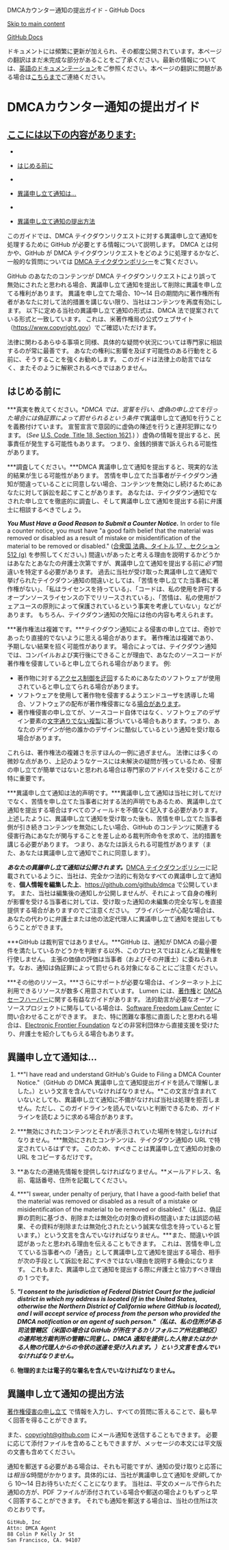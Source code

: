 DMCAカウンター通知の提出ガイド - GitHub Docs

[Skip to main content](#main-content)

[](/ja)[GitHub Docs](/ja)

ドキュメントには頻繁に更新が加えられ、その都度公開されています。本ページの翻訳はまだ未完成な部分があることをご了承ください。最新の情報については、[英語のドキュメンテーション](/en)をご参照ください。本ページの翻訳に問題がある場合は[こちらまで](https://github.com/contact?form[subject]=translation%20issue%20on%20docs.github.com&form[comments]=)ご連絡ください。

DMCAカウンター通知の提出ガイド
==========

[ここには以下の内容があります:](/site-policy/content-removal-policies/guide-to-submitting-a-dmca-counter-notice#in-this-article)
----------

*
* [はじめる前に](#before-you-start)

*
* [異議申し立て通知は...](#your-counter-notice-must)

*
* [異議申し立て通知の提出方法](#how-to-submit-your-counter-notice)

このガイドでは、DMCA テイクダウンリクエストに対する異議申し立て通知を処理するために GitHub が必要とする情報について説明します。 DMCA とは何かや、GitHub が DMCA テイクダウンリクエストをどのように処理するかなど、一般的な質問については [DMCA テイクダウンポリシー](/ja/articles/dmca-takedown-policy)をご覧ください。

GitHub のあなたのコンテンツが DMCA テイクダウンリクエストにより誤って無効にされたと思われる場合、異議申し立て通知を提出して削除に異議を申し立てる権利があります。 異議を申し立てた場合、10〜14 日の期間内に著作権所有者があなたに対して法的措置を講じない限り、当社はコンテンツを再度有効にします。 以下に定める当社の異議申し立て通知の形式は、DMCA 法で提案されている形式と一致しています。 これは、米著作権局の公式ウェブサイト（<https://www.copyright.gov>）でご確認いただけます。

法律に関わるあらゆる事項と同様、具体的な疑問や状況については専門家に相談するのが常に最善です。 あなたの権利に影響を及ぼす可能性のある行動をとる前に、そうすることを強くお勧めします。 このガイドは法律上の助言ではなく、またそのように解釈されるべきではありません。

[](#before-you-start)はじめる前に
----------

 ***真実を教えてください。***DMCA では、宣誓を行い、虚偽の申し立てを行った場合には*偽証罪によって罰せられるという条件で*異議申し立て通知を行うことを義務付けています。 宣誓宣言で意図的に虚偽の陳述を行うと連邦犯罪になります。 (*See* [U.S. Code, Title 18, Section 1621](https://www.gpo.gov/fdsys/pkg/USCODE-2011-title18/html/USCODE-2011-title18-partI-chap79-sec1621.htm).) ）虚偽の情報を提出すると、民事責任が発生する可能性もあります。 つまり、金銭的損害で訴えられる可能性があります。

***調査してください。***DMCA 異議申し立て通知を提出すると、現実的な法的結果が生じる可能性があります。 苦情を申し立てた当事者がテイクダウン通知が間違っていることに同意しない場合、コンテンツを無効にし続けるためにあなたに対して訴訟を起こすことがあります。 あなたは、テイクダウン通知でなされた申し立てを徹底的に調査し、そして異議申し立て通知を提出する前に弁護士に相談するべきでしょう。

***You Must Have a Good Reason to Submit a Counter Notice.*** In order to file a counter notice, you must have "a good faith belief that the material was removed or disabled as a result of mistake or misidentification of the material to be removed or disabled." ([合衆国 法典、タイトル 17 、セクション 512 (g)](https://www.copyright.gov/title17/92chap5.html#512) を参照してください。) 間違いがあったと考える理由を説明するかどうかはあなたとあなたの弁護士次第ですが、異議申し立て通知を提出する前に*必ず*間違いを特定する必要があります。 過去に当社が受け取った異議申し立て通知で挙げられたテイクダウン通知の間違いとしては、「苦情を申し立てた当事者に著作権がない」、「私はライセンスを持っている」、「コードは、私の使用を許可するオープンソースライセンスの下でリリースされている」、「苦情は、私の使用がフェアユースの原則によって保護されているという事実を考慮していない」などがあります。 もちろん、テイクダウン通知の欠陥には他の内容も考えられます。

***著作権法は複雑です。***テイクダウン通知による侵害の申し立ては、奇妙であったり直接的でないように思える場合があります。 著作権法は複雑であり、予期しない結果を招く可能性があります。 場合によっては、テイクダウン通知では、コンパイルおよび実行後にできることが理由で、あなたのソースコードが著作権を侵害していると申し立てられる場合があります。 例:

* 著作物に対する[アクセス制御を迂回](https://www.copyright.gov/title17/92chap12.html)するためにあなたのソフトウェアが使用されていると申し立てられる場合があります。
* ソフトウェアを使用して著作物を侵害するようエンドユーザを誘導した場合、ソフトウェアの配布が著作権侵害になる[場合があります](https://www.copyright.gov/docs/mgm/)。
* 著作権侵害の申し立てが、ソースコード自体ではなく、ソフトウェアのデザイン要素の[文字通りでない複製](https://en.wikipedia.org/wiki/Substantial_similarity)に基づいている場合もあります。つまり、あなたの*デザイン*が他の誰かのデザインに酷似しているという通知を受け取る場合があります。

これらは、著作権法の複雑さを示すほんの一例に過ぎません。 法律には多くの微妙な点があり、上記のようなケースには未解決の疑問が残っているため、侵害の申し立てが簡単ではないと思われる場合は専門家のアドバイスを受けることが特に重要です。

***異議申し立て通知は法的声明です。***異議申し立て通知は当社に対してだけでなく、苦情を申し立てた当事者に対する法的声明でもあるため、異議申し立て通知を提出する場合はすべてのフィールドを不備なく記入する必要があります。 上述したように、異議申し立て通知を受け取った後も、苦情を申し立てた当事者側が引き続きコンテンツを無効にしたい場合、GitHub のコンテンツに関連する侵害行為にあなたが関与することを差し止める裁判所命令を求めて、法的措置を講じる必要があります。 つまり、あなたは訴えられる可能性があります（また、あなたは異議申し立て通知でこれに同意します）。

***あなたの異議申し立て通知は公開されます。***[DMCA テイクダウンポリシー](/ja/articles/dmca-takedown-policy#d-transparency)に記載されているように、当社は、完全かつ法的に有効なすべての異議申し立て通知を、**個人情報を編集した上**、<https://github.com/github/dmca> で公開しています。 また、当社は編集後の通知しか公開しませんが、それによって自身の権利が影響を受ける当事者に対しては、受け取った通知の未編集の完全な写しを直接提供する場合がありますのでご注意ください。 プライバシーが心配な場合は、あなたの代わりに弁護士または他の法定代理人に異議申し立て通知を提出してもらうことができます。

***GitHub は裁判官ではありません。***GitHub は、通知が DMCA の最小要件を満たしているかどうかを判断する以外、このプロセスではほとんど裁量権を行使しません。 主張の価値の評価は当事者（およびその弁護士）に委ねられます。なお、通知は偽証罪によって罰せられる対象になることにご注意ください。

***その他のリソース。***さらにサポートが必要な場合は、インターネット上に利用できるリソースが数多く用意されています。 Lumen には、[著作権](https://www.lumendatabase.org/topics/5)と [DMCA セーフハーバー](https://www.lumendatabase.org/topics/14)に関する有益なガイドがあります。 法的助言が必要なオープンソースプロジェクトに関与している場合は、[Software Freedom Law Center](https://www.softwarefreedom.org/about/contact/) に問い合わせることができます。 また、特に困難な事態に直面したと思われる場合は、[Electronic Frontier Foundation](https://www.eff.org/pages/legal-assistance) などの非営利団体から直接支援を受けたり、弁護士を紹介してもらえる場合もあります。

[](#your-counter-notice-must)異議申し立て通知は...
----------

1. **"I have read and understand GitHub's Guide to Filing a DMCA Counter Notice."（GitHub の DMCA 異議申し立て通知提出ガイドを読んで理解しました。）という文言を含んでいなければなりません。**この文言が含まれていないとしても、異議申し立て通知に不備がなければ当社は処理を拒否しません。ただし、このガイドラインを読んでいないと判断できるため、ガイドラインを読むように求める場合があります。

2. ***無効にされたコンテンツとそれが表示されていた場所を特定しなければなりません。***無効にされたコンテンツは、テイクダウン通知の URL で特定されているはずです。 このため、すべきことは異議申し立て通知の対象の URL をコピーするだけです。

3. **あなたの連絡先情報を提供しなければなりません。**メールアドレス、名前、電話番号、住所を記載してください。

4. ***"I swear, under penalty of perjury, that I have a good-faith belief that the material was removed or disabled as a result of a mistake or misidentification of the material to be removed or disabled."（私は、偽証罪の罰則に基づき、削除または無効化の対象の資料の間違いまたは誤認の結果、その資料が削除または無効化されたという誠実な信念を持っていると誓います。）という文言を含んでいなければなりません。***また、間違いや誤認があったと思われる理由を伝えることもできます。 これは、苦情を申し立てている当事者への「通告」として異議申し立て通知を提出する場合、相手が次の手段として訴訟を起こすべきではない理由を説明する機会になります。 これもまた、異議申し立て通知を提出する際に弁護士と協力すべき理由の 1 つです。

5. ***"I consent to the jurisdiction of Federal District Court for the judicial district in which my address is located (if in the United States, otherwise the Northern District of California where GitHub is located), and I will accept service of process from the person who provided the DMCA notification or an agent of such person."（私は、私の住所がある司法管轄区（米国の場合は GitHub が所在するカリフォルニア州北部地区）の連邦地方裁判所の管轄に同意し、DMCA 通知を提供した人物またはかかる人物の代理人からの令状の送達を受け入れます。）という文言を含んでいなければなりません。***

6. **物理的または電子的な署名を含んでいなければなりません。**

[](#how-to-submit-your-counter-notice)異議申し立て通知の提出方法
----------

[著作権侵害の申し立て](https://github.com/contact/dmca) で情報を入力し、すべての質問に答えることで、最も早く回答を得ることができます。

また、[copyright@github.com](mailto:copyright@github.com) にメール通知を送信することもできます。 必要に応じて添付ファイルを含めることもできますが、メッセージの本文には平文版の文書も含めてください。

通知を郵送する必要がある場合は、それも可能ですが、通知の受け取りと応答には*相当な*時間がかかります。具体的には、当社が異議申し立て通知を*受領*してから 10〜14 日お待ちいただくことになります。 当社は、平文のメールで作られた通知の方が、PDF ファイルが添付されている場合や郵送の場合よりもずっと早く回答することができます。 それでも通知を郵送する場合は、当社の住所は次のとおりです。

```
GitHub, Inc
Attn: DMCA Agent
88 Colin P Kelly Jr St
San Francisco, CA. 94107

```
